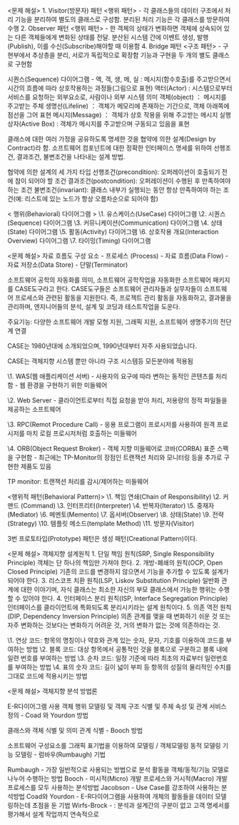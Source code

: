  <문제 해설> 1. Visitor(방문자) 패턴 <행위 패턴>  - 각 클래스들의 데이터 구조에서 처리 기능을 분리하여 별도의 클래스로 구성함.   분리된 처리 기능은 각 클래스를 방문하여 수행  2. Observer 패턴 <행위 패턴>  - 한 객체의 상태가 변화하면 객체에 상속되어 있는 다른 객체들에게 변화된 상태를 전달.   분산된 시스템 간에 이벤트 생성, 발행(Publish), 이를 수신(Subscribe)해야할 때 이용함  4. Bridge 패턴 <구조 패턴>   - 구현부에서 추상층을 분리, 서로가 독립적으로 확장함    기능과 구현을 두 개의 별도 클래스로 구현함



시퀀스(Sequence) 다이어그램 - 액, 객, 생, 메, 실
: 메시지(함수호출)를 주고받으면서 시간의 흐름에 따라 상호작용하는 과정들(그림으로 표현)
액터(Actor) : 시스템으로부터 서비스를 요청하는 외부요소로, 사람이나 외부 시스템 의미
객체(object) ： 메시지를 주고받는 주체
생명선(Lifeline) ： 객체가 메모리에 존재하는 기간으로, 객체 아래쪽에 점선을 그어 표현
메시지(Message) ： 객체가 상호 작용을 위해 주고받는 메시지
실행 상자(Active Box) : 객체가 메시지를 주고받으며 구동되고 있음을 표현



클래스에 대한 여러 가정을 공유하도록 명세한 것을 협약에 의한 설계(Design by Contract)라 함.
소프트웨어 컴포넌트에 대한 정확한 인터페이스 명세를 위하여 선행조건, 결과조건, 불변조건을 나타내는 설계 방법.

협약에 의한 설계의 세 가지 타입
선행조건(precondition): 오퍼레이션이 호출되기 전에 참이 되어야 할 조건
결과조건(postcondition): 오퍼레이션이 수행된 후 만족하여야 하는 조건
불변조건(invariant): 클래스 내부가 실행되는 동안 항상 만족하여야 하는 조건(예: 리스트에 있는 노드가 항상 오름차순으로 되어야 함)



< 행위(Behavioral) 다이어그램 >
\1. 유스케이스(UseCase) 다이어그램
\2. 시퀀스(Sequence) 다이어그램
\3. 커뮤니케이션(Communication) 다이어그램
\4. 상태(State) 다이어그램
\5. 활동(Activity) 다이어그램
\6. 상호작용 개요(Interaction Overview) 다이어그램
\7. 타이밍(Timing) 다이어그램



 <문제 해설> 자료 흐름도 구성 요소 - 프로세스 (Process) - 자료 흐름(Data Flow) - 자료 저장소(Data Store) - 단말(Terminator)



소프트웨어 공학의 자동화를 의미, 소프트웨어 공학작업을 자동화한 소프트웨어 패키지를 CASE도구라고 한다.
CASE도구들은 소프트웨어 관리자들과 실무자들이 소프트웨어 프로세스와 관련된 활동을 지원한다. 즉, 프로젝트 관리 활동을 자동화하고, 결과물을 관리하며, 엔지니어들의 분석, 설계 및 코딩과 테스트작업을 도운다.

주요기능: 다양한 소프트웨어 개발 모형 지원, 그래픽 지원, 소프트웨어 생명주기의 전단계 연결

CASE는 1980년대에 소개되었으며, 1990년대부터 자주 사용되었습니다.

CASE는 객체지향 시스템 뿐만 아니라 구조 시스템등 모든분야에 적용됨



\1. WAS(웹 애플리케이션 서버)
 \- 사용자의 요구에 따라 변하는 동적인 콘텐츠를 처리함
 \- 웹 환경을 구현하기 위한 미들웨어

\2. Web Server
  \- 클라이언트로부터 직접 요청을 받아 처리, 저용량의 정적 파일들을 제공하는 소프트웨어

\3. RPC(Remot Procedure Call)
  \- 응용 프로그램이 프로시저를 사용하여 원격 프로시저를 마치 로컬 프로시저처럼 호출하는 미들웨어

\4. ORB(Object Request Broker)
  \- 객체 지향 미들웨어로 코바(CORBA) 표준 스펙을 구현함
  \- 최근에는 TP-Monitor의 장점인 트랜잭션 처리와 모니터링 등을 추가로 구현한 제품도 있음

TP monitor: 트랜잭션 처리를 감시/제어하는 미들웨어

<행위적 패턴(Behavioral Pattern)>
\1. 책임 연쇄(Chain of Responsibility)
\2. 커맨드 (Command)
\3. 인터프리터(Interpreter)
\4. 반복자(Iterator)
\5. 중재자(Mediator)
\6. 메멘토(Memento)
\7. 옵서버(Observer)
\8. 상태(State)
\9. 전략(Strategy)
\10. 템플릿 메소드(template Method)
\11. 방문자(Visitor)

3번 프로토타입(Prototype) 패턴은 생성 패턴(Creational Pattern)이다.



 <문제 해설> 객체지향 설계원칙  1. 단일 책임 원칙(SRP, Single Responsibility Principle) 객체는 단 하나의 책임만 가져야 한다.  2. 개방-폐쇄의 원칙(OCP, Open Closed Principle) 기존의 코드를 변경하지 않으면서 기능을 추가할 수 있도록 설계가 되어야 한다.  3. 리스코프 치환 원칙(LSP, Liskov Substitution Principle) 일반화 관계에 대한 이야기며, 자식 클래스는 최소한 자신의 부모 클래스에서 가능한 행위는 수행할 수 있어야 한다.  4. 인터페이스 분리 원칙(ISP, Interface Segregation Principle) 인터페이스를 클라이언트에 특화되도록 분리시키라는 설계 원칙이다.  5. 의존 역전 원칙(DIP, Dependency Inversion Principle) 의존 관계를 맺을 때 변화하기 쉬운 것 또는 자주 변화하는 것보다는 변화하기 어려운 것, 거의 변화가 없는 것에 의존하라는 것. 

\1. 연상 코드: 항목의 명칭이나 약호와 관계 있는 숫자, 문자, 기호를 이용하여 코드를 부여하는 방법
\2. 블록 코드: 대상 항목에서 공통적인 것을 블록으로 구분하고 블록 내에 일련 번호를 부여하는 방법
\3. 순차 코드: 일정 기준에 따라 최초의 자료부터 일련번호를 부여하는 방법
\4. 표의 숫자 코드: 길이 넓이 부피 등 항목의 성질의 물리적인 수치를 그대로 코드에 적용시키는 방법

 <문제 해설> 객체지향 분석 방법론

 E-R다이어그램 사용 객체 행위 모델링 및 객체 구조 식별 및 주체 속성 및 관계 서비스 정의 - Coad 와 Yourdon 방법

 클래스와 객체 식별 및 의미 관계 식별 - Booch 방법 

소프트웨어 구성요소를 그래픽 표기법을 이용하여 모델링 / 객체모델링 동적 모델링 기능 모델링 - 럼바우(Rumbaugh) 기법 



 Rumbaugh - 가장 일반적으로 사용되는 방법으로 분석 활동을 객체/동적/기능 모델로 나누어 수행하는 방법 Booch - 미시적(Micro) 개발 프로세스와 거시적(Macro) 개발 프로세스를 모두 사용하는 분석방법 Jacobson - Use Case를 강조하여 사용하는 분석방법 Coad와 Yourdon - E-R다이어그램을 사용하여 개체의 활동들을 데이터 모델링하는데 초점을 둔 기법 Wirfs-Brock - : 분석과 설계간의 구분이 없고 고객 명세서를 평가해서 설계 작업까지 연속적으로 